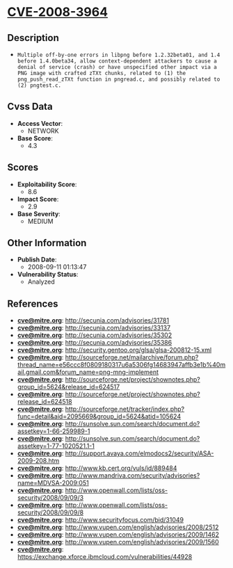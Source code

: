 
# [CVE-2008-3964](https://cve.mitre.org/cgi-bin/cvename.cgi?name=CVE-2008-3964)

## Description

- `Multiple off-by-one errors in libpng before 1.2.32beta01, and 1.4 before 1.4.0beta34, allow context-dependent attackers to cause a denial of service (crash) or have unspecified other impact via a PNG image with crafted zTXt chunks, related to (1) the png_push_read_zTXt function in pngread.c, and possibly related to (2) pngtest.c.`

## Cvss Data

- **Access Vector**:
  - NETWORK
- **Base Score**:
  - 4.3

## Scores

- **Exploitability Score**:
  - 8.6
- **Impact Score**:
  - 2.9
- **Base Severity**:
  - MEDIUM

## Other Information

- **Publish Date**:
  - 2008-09-11 01:13:47
- **Vulnerability Status**:
  - Analyzed

## References

- **cve@mitre.org**: http://secunia.com/advisories/31781
- **cve@mitre.org**: http://secunia.com/advisories/33137
- **cve@mitre.org**: http://secunia.com/advisories/35302
- **cve@mitre.org**: http://secunia.com/advisories/35386
- **cve@mitre.org**: http://security.gentoo.org/glsa/glsa-200812-15.xml
- **cve@mitre.org**: http://sourceforge.net/mailarchive/forum.php?thread_name=e56ccc8f0809180317u6a5306fg14683947affb3e1b%40mail.gmail.com&forum_name=png-mng-implement
- **cve@mitre.org**: http://sourceforge.net/project/shownotes.php?group_id=5624&release_id=624517
- **cve@mitre.org**: http://sourceforge.net/project/shownotes.php?release_id=624518
- **cve@mitre.org**: http://sourceforge.net/tracker/index.php?func=detail&aid=2095669&group_id=5624&atid=105624
- **cve@mitre.org**: http://sunsolve.sun.com/search/document.do?assetkey=1-66-259989-1
- **cve@mitre.org**: http://sunsolve.sun.com/search/document.do?assetkey=1-77-1020521.1-1
- **cve@mitre.org**: http://support.avaya.com/elmodocs2/security/ASA-2009-208.htm
- **cve@mitre.org**: http://www.kb.cert.org/vuls/id/889484
- **cve@mitre.org**: http://www.mandriva.com/security/advisories?name=MDVSA-2009:051
- **cve@mitre.org**: http://www.openwall.com/lists/oss-security/2008/09/09/3
- **cve@mitre.org**: http://www.openwall.com/lists/oss-security/2008/09/09/8
- **cve@mitre.org**: http://www.securityfocus.com/bid/31049
- **cve@mitre.org**: http://www.vupen.com/english/advisories/2008/2512
- **cve@mitre.org**: http://www.vupen.com/english/advisories/2009/1462
- **cve@mitre.org**: http://www.vupen.com/english/advisories/2009/1560
- **cve@mitre.org**: https://exchange.xforce.ibmcloud.com/vulnerabilities/44928

